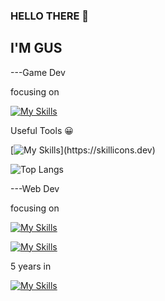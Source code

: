 ### HELLO THERE 👋

## I'M GUS

---Game Dev

focusing on

[![My Skills](https://skillicons.dev/icons?i=cpp,cs,unreal,unity)](https://skillicons.dev)

Useful Tools 😀

[![My Skills](https://skillicons.dev/icons?i=godot,vim,visualstudio,)](https://skillicons.dev)

![Top Langs](https://github-readme-stats.vercel.app/api/top-langs/?username=GusT177&layout=compact)


---Web Dev

focusing on

[![My Skills](https://skillicons.dev/icons?i=rails,go)](https://skillicons.dev)



[![My Skills](https://skillicons.dev/icons?i=react,js,php,tailwind,sass)](https://skillicons.dev)


5 years in

[![My Skills](https://skillicons.dev/icons?i=discord)](https://skillicons.dev)
